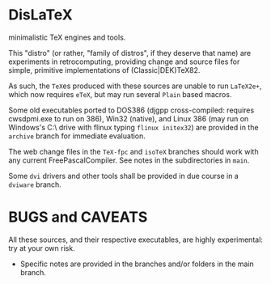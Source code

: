 # DisLaTeX
minimalistic TeX engines and tools.

This "distro" (or rather, "family of distros", if they deserve that name) are experiments in retrocomputing, providing change and source files for simple, primitive implementations of (Classic|DEK)TeX82. 

As such, the `TeX`es produced with these sources are unable to run `LaTeX2e+`, which now requires `eTeX`, but may run several `Plain` based macros.

Some old executables ported to DOS386 (djgpp cross-compiled: requires cwsdpmi.exe to run on 386), Win32 (native), and Linux 386 (may run on Windows's C:\ drive with flinux typing `flinux initex32`) are provided in the `archive` branch for immediate evaluation. 

The web change files in the `TeX-fpc` and `isoTeX` branches should work with any current FreePascalCompiler. See notes in the subdirectories in `main`.

Some `dvi` drivers and other tools shall be provided in due course in a `dviware` branch.

# BUGS and CAVEATS

All these sources, and their respective executables, are highly experimental: try at your own risk.

* Specific notes are provided in the branches and/or folders in the main branch.
